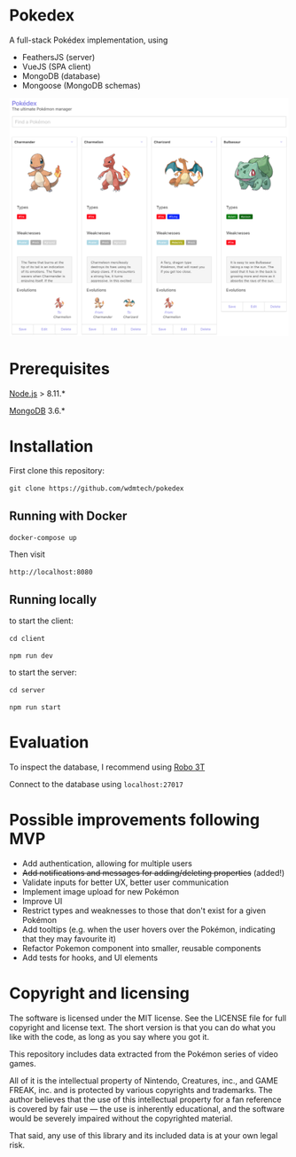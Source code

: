 # Pokedex

A full-stack Pokédex implementation, using 

- FeathersJS (server) 
- VueJS (SPA client)
- MongoDB (database)
- Mongoose (MongoDB schemas)

![screenshot](screenshot.png)

# Prerequisites

[Node.js](https://nodejs.org/en/download/) > 8.11.* 

[MongoDB](https://www.mongodb.com/download-center#community) 3.6.*

# Installation

First clone this repository:

`git clone https://github.com/wdmtech/pokedex`

## Running with Docker

`docker-compose up`

Then visit 

`http://localhost:8080`

## Running locally

to start the client: 

`cd client`

`npm run dev`

to start the server:

`cd server`

`npm run start`

# Evaluation

To inspect the database, I recommend using [Robo 3T](https://robomongo.org/)

Connect to the database using `localhost:27017`

# Possible improvements following MVP

- Add authentication, allowing for multiple users
- ~~Add notifications and messages for adding/deleting properties~~ (added!)
- Validate inputs for better UX, better user communication
- Implement image upload for new Pokémon
- Improve UI
- Restrict types and weaknesses to those that don't exist for a given Pokémon
- Add tooltips (e.g. when the user hovers over the Pokémon, indicating that they may favourite it)
- Refactor Pokemon component into smaller, reusable components
- Add tests for hooks, and UI elements

# Copyright and licensing

The software is licensed under the MIT license. See the LICENSE file for full copyright and license text. The short version is that you can do what you like with the code, as long as you say where you got it.

This repository includes data extracted from the Pokémon series of video games. 

All of it is the intellectual property of Nintendo, Creatures, inc., and GAME FREAK, inc. and is protected by various copyrights and trademarks. The author believes that the use of this intellectual property for a fan reference is covered by fair use — the use is inherently educational, and the software would be severely impaired without the copyrighted material.

That said, any use of this library and its included data is at your own legal risk.
